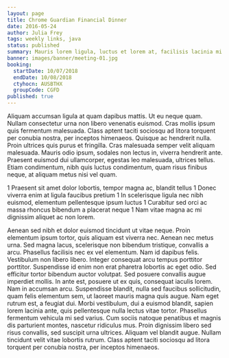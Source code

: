 ```yaml
---
layout: page
title: Chrome Guardian Financial Dinner
date: 2016-05-24
author: Julia Frey
tags: weekly links, java
status: published
summary: Mauris lorem ligula, luctus et lorem at, facilisis lacinia mi.
banner: images/banner/meeting-01.jpg
booking:
  startDate: 10/07/2018
  endDate: 10/08/2018
  ctyhocn: AUSBTHX
  groupCode: CGFD
published: true
---
```

Aliquam accumsan ligula at quam dapibus mattis. Ut eu neque quam. Nullam consectetur urna non libero venenatis euismod. Cras mollis ipsum quis fermentum malesuada. Class aptent taciti sociosqu ad litora torquent per conubia nostra, per inceptos himenaeos. Quisque ac hendrerit nulla. Proin ultrices quis purus et fringilla. Cras malesuada semper velit aliquam malesuada. Mauris odio ipsum, sodales non lectus in, viverra hendrerit ante. Praesent euismod dui ullamcorper, egestas leo malesuada, ultrices tellus. Etiam condimentum, nibh quis luctus condimentum, quam risus finibus neque, at aliquam metus nisi vel quam.

1 Praesent sit amet dolor lobortis, tempor magna ac, blandit tellus
1 Donec viverra enim at ligula faucibus pretium
1 In scelerisque ligula nec nibh euismod, elementum pellentesque ipsum luctus
1 Curabitur sed orci ac massa rhoncus bibendum a placerat neque
1 Nam vitae magna ac mi dignissim aliquet ac non lorem.

Aenean sed nibh et dolor euismod tincidunt ut vitae neque. Proin elementum ipsum tortor, quis aliquam est viverra nec. Aenean nec metus urna. Sed magna lacus, scelerisque non bibendum tristique, convallis a arcu. Phasellus facilisis nec ex vel elementum. Nam id dapibus felis. Vestibulum non libero libero. Integer consequat arcu tempus porttitor porttitor. Suspendisse id enim non erat pharetra lobortis ac eget odio. Sed efficitur tortor bibendum auctor volutpat. Sed posuere convallis augue imperdiet mollis. In ante est, posuere ut ex quis, consequat iaculis lorem.
Nam in accumsan arcu. Suspendisse blandit, nulla sed faucibus sollicitudin, quam felis elementum sem, ut laoreet mauris magna quis augue. Nam eget rutrum est, a feugiat dui. Morbi vestibulum, dui a euismod blandit, sapien lorem lacinia ante, quis pellentesque nulla lectus vitae tortor. Phasellus fermentum vehicula mi sed varius. Cum sociis natoque penatibus et magnis dis parturient montes, nascetur ridiculus mus. Proin dignissim libero sed risus convallis, sed suscipit urna ultrices. Aliquam vel blandit augue. Nullam tincidunt velit vitae lobortis rutrum. Class aptent taciti sociosqu ad litora torquent per conubia nostra, per inceptos himenaeos.
